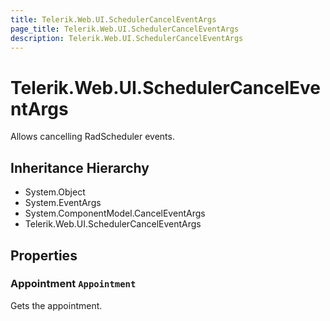 ```yaml
---
title: Telerik.Web.UI.SchedulerCancelEventArgs
page_title: Telerik.Web.UI.SchedulerCancelEventArgs
description: Telerik.Web.UI.SchedulerCancelEventArgs
---
```


# Telerik.Web.UI.SchedulerCancelEventArgs

Allows cancelling RadScheduler events.

## Inheritance Hierarchy

* System.Object
* System.EventArgs
* System.ComponentModel.CancelEventArgs
* Telerik.Web.UI.SchedulerCancelEventArgs

## Properties

###  Appointment `Appointment`

Gets the appointment.


